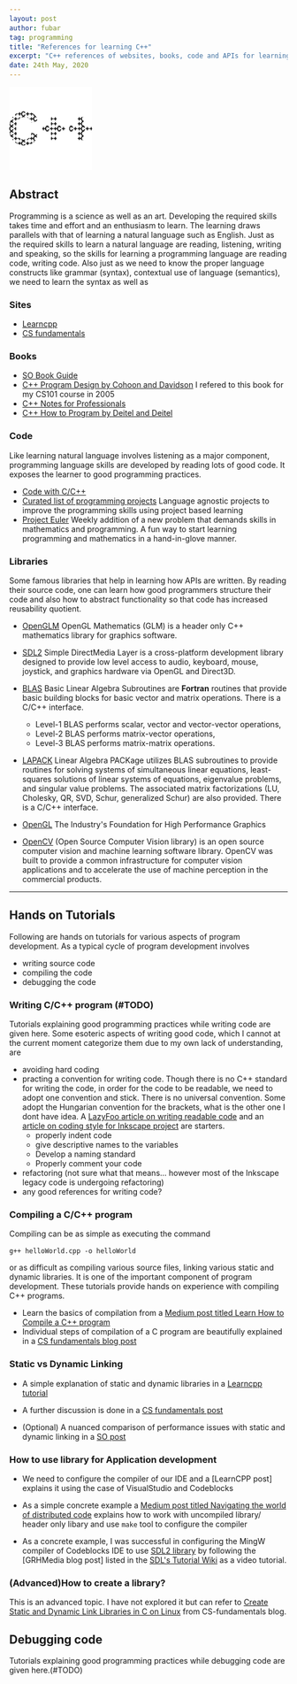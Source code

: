 ```yaml
---
layout: post
author: fubar
tag: programming
title: "References for learning C++"
excerpt: "C++ references of websites, books, code and APIs for learning C/C++."
date: 24th May, 2020
---
```


<div class="box">
<img src="/assets/images/C++/C++Logo.png"
alt="C++-logo"
width = 150px >
</div>

## Abstract

Programming is a science as well as an art. Developing the required skills takes time and effort and an enthusiasm to learn. The learning draws parallels with that of learning a natural language such as English.
Just as the required skills to learn a natural language are reading, listening, writing and speaking, so the skills for learning a programming language are reading code, writing code. Also just as we need to know the proper language constructs like grammar (syntax), contextual use of language (semantics), we need to learn the syntax as well as

### Sites
- [Learncpp](https://www.learncpp.com/)
- [CS fundamentals](https://www.cs-fundamentals.com/)

### Books

- [SO Book Guide](https://stackoverflow.com/questions/388242/the-definitive-c-book-guide-and-list)
- [C++ Program Design by Cohoon and Davidson](https://www.mhhe.com/engcs/proglang/cohoon/) I refered to this book for my CS101 course in 2005
- [C++ Notes for Professionals](https://goalkicker.com/CPlusPlusBook/)
- [C++ How to Program by Deitel and Deitel](https://www.pearson.com/us/higher-education/program/Deitel-C-How-to-Program-Plus-My-Lab-Programming-with-Pearson-e-Text-Access-Card-Package-10th-Edition/PGM1100513.html)

### Code

Like learning natural language involves listening as a major component, programming language skills are developed by reading lots of good code. It exposes the learner to good programming practices.

- [Code with C/C++](https://www.codewithc.com/c-projects-with-source-code/)
- [Curated list of programming projects](https://github.com/Baalkikhaal/project-based-learning#cc) Language agnostic projects to improve the programming skills using project based learning
- [Project Euler](https://projecteuler.net/about) Weekly addition of a new problem that demands skills in mathematics and programming. A fun way to start learning programming and mathematics in a hand-in-glove manner.

### Libraries

Some famous libraries that help in learning how APIs are written. By reading their source code, one can learn how good programmers structure their code and also how to abstract functionality so that code has increased reusability quotient.

- [OpenGLM](https://glm.g-truc.net/0.9.9/index.html) OpenGL Mathematics (GLM) is a header only C++ mathematics library for graphics software.
- [SDL2](https://www.libsdl.org/index.php) Simple DirectMedia Layer is a cross-platform development library designed to provide low level access to audio, keyboard, mouse, joystick, and graphics hardware via OpenGL and Direct3D.
- [BLAS](https://www.netlib.org/blas/) Basic Linear Algebra Subroutines are **Fortran** routines that provide basic building blocks for basic vector and matrix operations. There is a C/C++ interface.
    - Level-1 BLAS performs scalar, vector and vector-vector operations,
    - Level-2 BLAS performs matrix-vector operations,
    - Level-3 BLAS performs matrix-matrix operations.


- [LAPACK](https://www.netlib.org/lapack/) Linear Algebra PACKage utilizes BLAS subroutines to provide routines for solving systems of simultaneous linear equations, least-squares solutions of linear systems of equations, eigenvalue problems, and singular value problems. The associated matrix factorizations (LU, Cholesky, QR, SVD, Schur, generalized Schur) are also provided. There is a C/C++ interface.
- [OpenGL](https://www.opengl.org/) The Industry's Foundation for High Performance Graphics
- [OpenCV](https://opencv.org/) (Open Source Computer Vision library)
is an open source computer vision and machine learning software library. OpenCV was built to provide a common infrastructure for computer vision applications and to accelerate the use of machine perception in the commercial products.

---

## Hands on Tutorials
Following are hands on tutorials for various aspects of program development. As a typical cycle of program development involves

- writing source code
- compiling the code
- debugging the code

### Writing C/C++ program (#TODO)

Tutorials explaining good programming practices while writing code are given here. Some esoteric aspects of writing good code, which I cannot at the current moment categorize them due to my own lack of understanding, are

- avoiding hard coding
- practing a convention for writing code. Though there is no C++ standard for writing the code, in order for the code to be readable, we need to adopt one convention and stick. There is no universal convention. Some adopt the Hungarian convention for the brackets, what is the other one I dont have idea. A [LazyFoo article on writing readable code](https://lazyfoo.net/articles/article02/index.php) and an [article on coding style for Inkscape project](https://inkscape.org/develop/coding-style/) are starters.
    - properly indent code
    - give descriptive names to the variables
    - Develop a naming standard
    - Properly comment your code
- refactoring (not sure what that means... however most of the Inkscape legacy code is undergoing refactoring)
- any good references for writing code?

### Compiling a C/C++ program
Compiling can be as simple as executing the command

    g++ helloWorld.cpp -o helloWorld

or as difficult as compiling  various source files, linking various static and dynamic libraries. It is one of the important component of program development. These tutorials provide hands on experience with compiling C++ programs.

- Learn the basics of compilation from a [Medium post titled Learn How to Compile a C++ program](https://medium.com/better-programming/learn-how-to-compile-a-c-program-382c4c690bdc)
- Individual steps of compilation of a C program are beautifully explained
in a [CS fundamentals blog post](https://www.cs-fundamentals.com/c-programming/how-to-compile-c-program-using-gcc)

### Static vs Dynamic Linking

- A simple explanation of static and dynamic libraries in a [Learncpp tutorial](https://www.learncpp.com/cpp-tutorial/a1-static-and-dynamic-libraries/)

- A further discussion is done in a [CS fundamentals post](https://cs-fundamentals.com/tech-interview/c/difference-between-static-and-dynamic-linking)

- (Optional) A nuanced comparison of performance issues with static and dynamic linking in a [SO post](https://stackoverflow.com/questions/1993390/static-linking-vs-dynamic-linking)

### How to use library for Application development

- We need to configure the compiler of our IDE and a [LearnCPP post] explains it using the case of VisualStudio and Codeblocks

- As a simple concrete example a [Medium post titled Navigating the world of distributed code](https://medium.com/better-programming/navigating-the-world-of-distributed-c-code-e439406f3e42) explains how to work with uncompiled library/ header only libary and use `make` tool to configure the compiler

- As a concrete example, I was successful in configuring the MingW compiler of Codeblocks IDE to use [SDL2 library](https://www.libsdl.org/index.php) by following the [GRHMedia blog post] listed in the [SDL's Tutorial Wiki](https://wiki.libsdl.org/Tutorials) as a video tutorial.

### (Advanced)How to create a library?

This is an advanced topic. I have not explored it but can refer to [Create Static and Dynamic Link Libraries in C on Linux](https://www.cs-fundamentals.com/c-programming/static-and-dynamic-linking-in-c#static-libraries) from CS-fundamentals blog.

## Debugging code

Tutorials explaining good programming practices while debugging code are given here.(#TODO)
